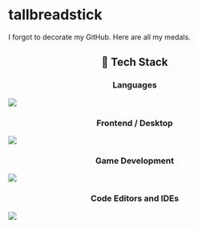 # tallbreadstick

I forgot to decorate my GitHub. Here are all my medals.

<h2 align="center">🚀 Tech Stack</h2>
<p align="center">
  <h3 align="center">Languages</h3>
  <a href="https://skillicons.dev" align="center">
    <img src="https://skillicons.dev/icons?i=java,javascript,rust"/>
  </a>
</p>
<p align="center">
  <h3 align="center">Frontend / Desktop</h3>
  <a href="https://skillicons.dev">
    <img src="https://skillicons.dev/icons?i=solidjs,tauri"/>
  </a>
</p>
<p align="center">
  <h3 align="center">Game Development</h3>
  <a href="https://skillicons.dev">
    <img src="https://skillicons.dev/icons?i=godot,bevy"/>
  </a>
</p>
<p align="center">
  <h3 align="center">Code Editors and IDEs</h3>
  <a href="https://skillicons.dev">
    <img src="https://skillicons.dev/icons?i=idea,vscode"/>
  </a>
</p>


<!---
damascussteel21/damascussteel21 is a ✨ special ✨ repository because its `README.md` (this file) appears on your GitHub profile.
You can click the Preview link to take a look at your changes.
--->
